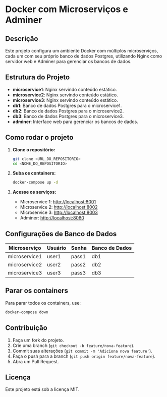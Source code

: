 # Docker com Microserviços e Adminer

## Descrição

Este projeto configura um ambiente Docker com múltiplos microserviços, cada um com seu próprio banco de dados Postgres, utilizando Nginx como servidor web e Adminer para gerenciar os bancos de dados.

## Estrutura do Projeto

- **microservice1**: Nginx servindo conteúdo estático.
- **microservice2**: Nginx servindo conteúdo estático.
- **microservice3**: Nginx servindo conteúdo estático.
- **db1**: Banco de dados Postgres para o microservice1.
- **db2**: Banco de dados Postgres para o microservice2.
- **db3**: Banco de dados Postgres para o microservice3.
- **adminer**: Interface web para gerenciar os bancos de dados.

## Como rodar o projeto

1. **Clone o repositório:**
   ```bash
   git clone <URL_DO_REPOSITORIO>
   cd <NOME_DO_REPOSITORIO>
   ```

2. **Suba os containers:**
   ```bash
   docker-compose up -d
   ```

3. **Acesse os serviços:**
   - Microservice 1: [http://localhost:8001](http://localhost:8001)
   - Microservice 2: [http://localhost:8002](http://localhost:8002)
   - Microservice 3: [http://localhost:8003](http://localhost:8003)
   - Adminer: [http://localhost:8080](http://localhost:8080)

## Configurações de Banco de Dados

| Microserviço  | Usuário | Senha | Banco de Dados |
|---------------|--------|-------|----------------|
| microservice1 | user1  | pass1 | db1            |
| microservice2 | user2  | pass2 | db2            |
| microservice3 | user3  | pass3 | db3            |

## Parar os containers

Para parar todos os containers, use:
```bash
docker-compose down
```

## Contribuição

1. Faça um fork do projeto.
2. Crie uma branch (`git checkout -b feature/nova-feature`).
3. Commit suas alterações (`git commit -m 'Adiciona nova feature'`).
4. Faça o push para a branch (`git push origin feature/nova-feature`).
5. Abra um Pull Request.

## Licença

Este projeto está sob a licença MIT.

